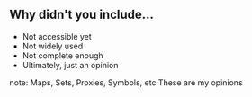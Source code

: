 ##  Why didn't you include...

- Not accessible yet <!-- .element: class="fragment" -->
- Not widely used <!-- .element: class="fragment" -->
- Not complete enough <!-- .element: class="fragment" -->
- Ultimately, just an opinion <!-- .element: class="fragment" -->


note:
    Maps, Sets, Proxies, Symbols, etc
    These are my opinions
